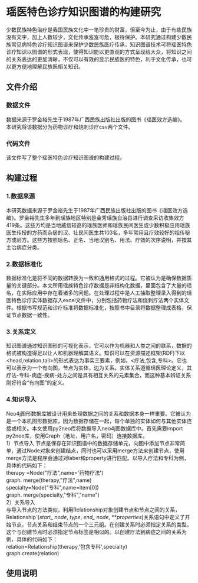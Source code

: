 # 瑶医特色诊疗知识图谱的构建研究
少数民族特色治疗是我国民族文化中一笔珍贵的财富，但至今为止，由于有些民族没有文字，加上人数较少，文化传承岌岌可危，极待保护。本研究通过构建少数民族常见病特色诊疗知识图谱来保护少数民族医疗传承，知识图谱技术可将瑶医特色诊疗知识以图谱的形式表现，使得知识能以更直观的方式呈现给大众，将知识之间的关系表达的更加清晰，不仅可以有效的显示民族医的特色，利于文化传承，也可以更方便地理解民族医相关知识。

## 文件介绍

### 数据文件
数据来源于罗金裕先生于1987年广西民族出版社出版的图书《瑶医效方选编》。  
本研究将该数据分为药物诊疗和烧刺诊疗csv两个文件。

### 代码文件
该文件写了整个瑶医特色诊疗知识图谱的构建过程。

## 构建过程
### 1.数据来源
本研究数据来源于罗金裕先生于1987年广西民族出版社出版的图书《瑶医效方选编》。罗金裕先生多年到瑶族地区特别是金秀瑶族自治县进行调查采访收集效方419条。这些方均是当地威信较高的瑶族医师和瑶族民间医生或少数积极应用瑶族医生传授的方药而杂居的汉、壮民间医生共103名，多年常用且疗效较好的祖传秘方或验方。这些方按照瑶名、正名、当地汉别名、用法、疗效的次序说明，并按其主治病症分类。

### 2.数据标准化
数据标准化是将不同的数据转换为一致和通用格式的过程。它被认为是确保数据质量的关键部分。本文所用瑶族特色诊疗数据是非结构化数据，里面包含了大量的瑶名，在实际应用中存在着诸多的问题。在处理过程中是人工抽取整理录入得到的瑶医特色诊疗实体数据存入excel文件中，分别包括药物疗法和烧刺疗法两个实体文件。根据书写规范和诊疗标准将数据标准化，按照书中目录将数据整理成表格，保证节点数据一致性。

### 3.关系定义
知识图谱通过知识图形的可视化表示，它可以作为机器和人类之间的联系，数据的格式被构造得足以让人和机器理解其语义。知识可以在资源描述框架(RDF)下以<head,relation,tail>的形式表达为事实三要素，例如，<疗法,包含,专科>。它也可以表示为一个有向图，节点为实体，边为关系。实体关系遵循瑶医理论定义，其疗法-专科-病症-疾病-处方之间是具有相互关系的元素集合，而这种基本辨证关系刚好符合“有向图”的定义。

### 4.知识导入
Neo4j图形数据库被设计用来处理数据之间的关系和数据本身一样重要。它被认为是一个本机图形数据库，因为数据存储在一起，每个单独的实体如何与其他实体连接或相关。本文使用py2neo库将数据导入neo4j图数据库中。首先需要import py2neo库，使用Graph（地址，用户名，密码）连接数据库。  
1）节点导入
节点是保存在知识图谱中的数据存储单元，向图中添加节点非常简单，通过Node对象来创建结点，同时也可以采用merge方法来创建节点，使用merge方法是程序会通过对laber和property进行匹配。以导入疗法和专科为例，具体的代码如下：  
therapy =Node("疗法",name='药物疗法')  
graph. merge(therapy,"疗法",name)  
specialty=Node("专科",name=item[0])  
graph. merge(specialty,"专科","name")  
2）关系导入  
与导入节点的方法类似，利用Relationship对象创建节点和节点之间的关系，Relationship`(*start_ node*, *type*, *end_ node*, ***properties*)关系语句中定义了开始节点，节点关系和结束节点的一个三元组。在创建关系时必须指定关系的类型，这个与创建节点时必须指定节点标签是相似的。以创建疗法到病症之间的关系为例，具体的代码如下：  
relation=Relationship(therapy,'包含专科',specialty)  
graph.create(relation)  

## 使用说明

